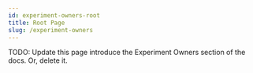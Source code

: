 ```yaml
---
id: experiment-owners-root
title: Root Page
slug: /experiment-owners
---
```


TODO: Update this page introduce the Experiment Owners section of the docs. Or, delete it.
